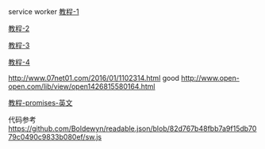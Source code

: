 service worker
[教程-1](http://www.w3ctech.com/topic/866)

[教程-2](http://www.tuicool.com/articles/ieeEBr)

[教程-3](http://web.jobbole.com/84792/)

[教程-4](http://imweb.io/topic/56592b8a823633e31839fc01)


http://www.07net01.com/2016/01/1102314.html
good http://www.open-open.com/lib/view/open1426815580164.html

[教程-promises-英文](http://www.html5rocks.com/en/tutorials/es6/promises/)


代码参考
https://github.com/Boldewyn/readable.json/blob/82d767b48fbb7a9f15db7079c0490c9833b080ef/sw.js
